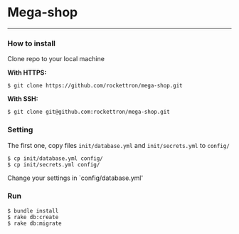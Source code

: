 # Mega-shop
-------------------

### How to install

Clone repo to your local machine


**With HTTPS:**

```
$ git clone https://github.com/rockettron/mega-shop.git
```

**With SSH:**

```
$ git clone git@github.com:rockettron/mega-shop.git
```

### Setting

The first one, copy files `init/database.yml` and `init/secrets.yml` to `config/`

```
$ cp init/database.yml config/
$ cp init/secrets.yml config/
```

Change your settings in `config/database.yml'

### Run

``` 
$ bundle install
$ rake db:create
$ rake db:migrate
```
